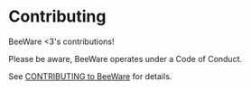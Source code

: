 # Contributing

BeeWare <3's contributions!

Please be aware, BeeWare operates under a Code of Conduct.

See [CONTRIBUTING to BeeWare](http://pybee.org/contributing) for details.

